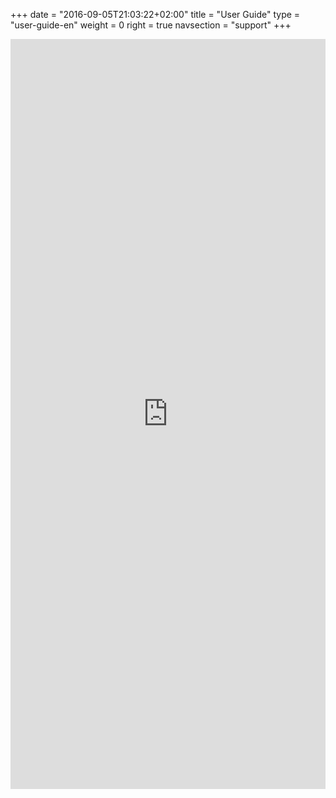 +++
date = "2016-09-05T21:03:22+02:00"
title = "User Guide"
type = "user-guide-en"
weight = 0
right = true
navsection = "support"
+++

<embed type="application/pdf" width="100%" height="1200px" src="http://rwthaachen.dl.osdn.jp/storage/g/m/ma/manjaro/Manjaro-User-Guide.pdf"></embed>
